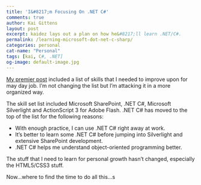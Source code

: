 ```yaml
---
title: 'I&#8217;m Focusing On .NET C#'
comments: true
author: Kai Gittens
layout: post
excerpt: kaidez lays out a plan on how he&#8217;ll learn .NET/C#.
permalink: /learning-microsoft-dot-net-c-sharp/
categories: personal
cat-name: "Personal"
tags: [kai, C#, .NET]
og-image: default-image.jpg
---
```

[My premier post][1] included a list of skills that I needed to improve upon for may day job. I’m not changing the list but I’m attacking it in a more organized way.

 [1]: http://kaidez.com/welcome-back/

The skill set list included Microsoft SharePoint, .NET C#, Microsoft Silverlight and ActionScript 3 for Adobe Flash. .NET C# has moved to the top of the list for the following reasons:

*   With enough practice, I can use .NET C# right away at work.
*   It’s better to learn some .NET C# before jumping into Silverlight and extensive SharePoint development.
*   .NET C# helps me understand object-oriented programming better.

The stuff that I need to learn for personal growth hasn’t changed, especially the HTML5/CSS3 stuff.

Now…where to find the time to do all this…s